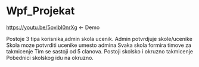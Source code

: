# Wpf_Projekat
https://youtu.be/5ovibI0nrXg  <- Demo


Postoje 3 tipa korisnika,admin skola ucenik.
Admin potvrdjuje skole/ucenike
Skola moze potvrditi ucenike umesto admina
Svaka skola formira timove za takmicenje
Tim se sastoji od 5 clanova.
Postoji skolsko i okruzno takmicenje
Pobednici skolskog idu na okruzno.
